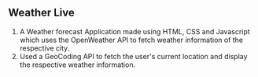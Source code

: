 ## Weather Live

1. A Weather forecast Application made using HTML, CSS and Javascript which uses the OpenWeather API to fetch weather information of the respective city.<br/>
2. Used a GeoCoding API to fetch the user's current location and display the respective weather information.<br/><br/>
